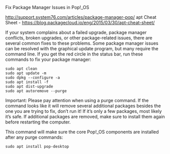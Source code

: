 Fix Package Manager Issues in Pop!_OS

http://support.system76.com/articles/package-manager-pop/
apt Cheat Sheet - https://blog.packagecloud.io/eng/2015/03/30/apt-cheat-sheet/

If your system complains about a failed upgrade, package manager conflicts, broken upgrades, or other package-related issues, there are several common fixes to these problems. Some package manager issues can be resolved with the graphical update program, but many require the command line. If you get the red circle in the status bar, run these commands to fix your package manager:

```
sudo apt clean
sudo apt update -m
sudo dpkg --configure -a
sudo apt install -f
sudo apt dist-upgrade
sudo apt autoremove --purge
```

Important: Please pay attention when using a purge
command.  If the command looks like it will remove several additional
packages besides the one you are trying to fix, don’t run it!  If it’s
only a few packages, most likely it’s safe.  If additional packages are
removed, make sure to install them again before restarting the computer.

This command will make sure the core Pop!_OS components are installed
after any purge commands:

```
sudo apt install pop-desktop
```
